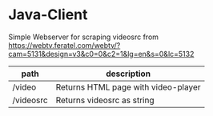 # Java-Client

Simple Webserver for scraping videosrc from
<br>https://webtv.feratel.com/webtv/?cam=5131&design=v3&c0=0&c2=1&lg=en&s=0&lc=5132

|path|description|
|---|---|
|/video|Returns HTML page with video-player|
|/videosrc|Returns videosrc as string|